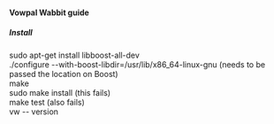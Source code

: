 #### Vowpal Wabbit guide

##### Install
sudo apt-get install libboost-all-dev<br />
./configure --with-boost-libdir=/usr/lib/x86_64-linux-gnu​ (needs to be passed the location on Boost)<br />
make<br />
sudo make install (this fails)<br />
make test (also fails)<br />
vw -- version<br />


